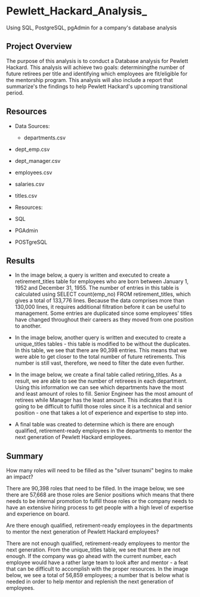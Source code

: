 # Pewlett_Hackard_Analysis_

Using SQL, PostgreSQL, pgAdmin for a company's database analysis

## Project Overview

The purpose of this analysis is to conduct a Database analysis for Pewlett Hackard. This analysis will achieve two goals:  determiningthe number of future retirees per title and identifying which employees are fit/eligible for the mentorship program. This analysis will also include a report that summarize's the findings to help Pewlett Hackard's upcoming transitional period. 


## Resources

- Data Sources: 
  - departments.csv
 - dept_emp.csv 
 - dept_manager.csv
 - employees.csv 
 - salaries.csv
 - titles.csv

- Resources: 
 - SQL
 - PGAdmin
 - POSTgreSQL 

## Results

- In the image below, a query is written and executed to create a retirement_titles table for employees who are born between January 1, 1952 and December 31, 1955. The number of entries in this table is calculated using SELECT count(emp_no) FROM retirement_titles, which gives a total of 133,776 lines. Because the data comprises more than 130,000 lines, it requires additional filtration before it can be useful to management. Some entries are duplicated since some employees' titles have changed throughout their careers as they moved from one position to another.




- In the image below, another query is written and executed to create a unique_titles tables - this table is modified to be without the duplicates. In this table, we see that there are 90,398 entries. This means that we were able to get closer to the total number of future retirements. This number is still vast, therefore, we need to filter the date even further. 



- In the image below, we create a final table called retiring_titles. As a result, we are able to see the number of retireees in each department. Using this information we can see which departments have the most and least amount of roles to fill. Senior Engineer has the most amount of retirees while Manager has the least amount. This indicates that it is going to be difficult to fulfill those roles since it is a technical and senior position - one that takes a lot of experience and expertise to step into. 



- A final table was created to determine which is there are enough qualified, retirement-ready employees in the departments to mentor the next generation of Pewlett Hackard employees. 







## Summary

How many roles will need to be filled as the "silver tsunami" begins to make an impact?

There are 90,398 roles that need to be filled. In the image below, we see there are 57,668 are those roles are Senior positions which means that there needs to be internal promotion to fulfill those roles or the company needs to have an extensive hiring process to get people with a high level of expertise and experience on board. 



Are there enough qualified, retirement-ready employees in the departments to mentor the next generation of Pewlett Hackard employees?

There are not enough qualified, retirement-ready employees to mentor the next generation. From the unique_titles table, we see that there are not enough. If the company was go ahead with the current number, each employee would have a rather large team to look after and mentor - a feat that can be difficult to accomplish with the proper resources. In the image below, we see a total of 56,859 employees; a number that is below what is needed in order to help mentor and replenish the next generation of employees. 




